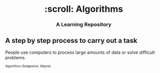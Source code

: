 <h1 align="center">
    :scroll: Algorithms
</h1>

<h3 align="center">
	A Learning Repository
</h3>

## A step by step process to carry out a task

People use computers to process large amounts of data or solve difficult problems. 


<sub><sup>Algorithms (Sedgewick, Wayne)</sup></sub>



